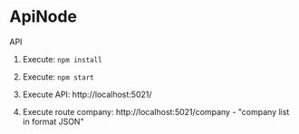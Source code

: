 # ApiNode

API
 
1) Execute: `npm install`

 
2) Execute: `npm start` 


3) Execute API: http://localhost:5021/


4) Execute route company: http://localhost:5021/company - "company list in format JSON" 
